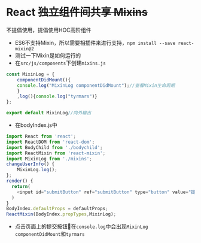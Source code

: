 # React ~~独立组件间共享 Mixins~~

不提倡使用，提倡使用HOC高阶组件

* ES6不支持Mixin，所以需要相插件来进行支持，`npm install --save react-mixin@2`
* 测试一下Mixin是如何运行的
* 在`src/js/components`下创建`mixins.js`

```JavaScript
const MixinLog = {
    componentDidMount(){
    console.log("MixinLog componentDidMount");//查看Mixin生命周期
    }
    ,log(){console.log("tyrmars")}
};

export default MixinLog//向外输出
```

* 在bodyIndex.js中

```JavaScript
import React from 'react';
import ReactDOM from 'react-dom';
import BodyChild from './bodychild';
import ReactMixin from 'react-mixin';
import MixinLog from './mixins';
changeUserInfo() {
    MixinLog.log();
};
render() {
  return(
    <input id="submitButton" ref="submitButton" type="button" value="提交" onClick{this.changeUserInfo.bind(this, 99)}/>
  )
}
BodyIndex.defaultProps = defaultProps;
ReactMixin(BodyIndex.propTypes,MixinLog);
```

* 点击页面上的提交按钮🔘在`console.log`中会出现`MixinLog componentDidMount`和`tyrmars`




